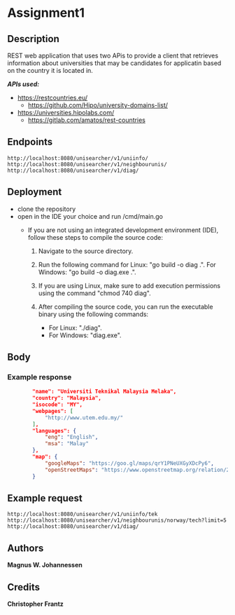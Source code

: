 # Assignment1

## Description
REST web application that uses two APis to provide a client that retrieves information about universities that may be candidates for applicatin based on the country it is located in.

***APIs used:***
- https://restcountries.eu/
  -    https://github.com/Hipo/university-domains-list/
- https://universities.hipolabs.com/
  -  https://gitlab.com/amatos/rest-countries

## Endpoints

```
http://localhost:8080/unisearcher/v1/uniinfo/
http://localhost:8080/unisearcher/v1/neighbourunis/
http://localhost:8080/unisearcher/v1/diag/
```

## Deployment
- clone the repository
- open in the IDE your choice and run /cmd/main.go
  - If you are not using an integrated development environment (IDE), follow these steps to compile the source code:

    1.  Navigate to the source directory.
    
    2. Run the following command for Linux: "go build -o diag .". For Windows: "go build -o diag.exe .".
    3. If you are using Linux, make sure to add execution permissions using the command "chmod 740 diag".
    
    4. After compiling the source code, you can run the executable binary using the following commands: 
       - For Linux: "./diag".
       - For Windows: "diag.exe".

## Body

### Example response

```` json
        "name": "Universiti Teknikal Malaysia Melaka",
        "country": "Malaysia",
        "isocode": "MY",
        "webpages": [
            "http://www.utem.edu.my/"
        ],
        "languages": {
            "eng": "English",
            "msa": "Malay"
        },
        "map": {
            "googleMaps": "https://goo.gl/maps/qrY1PNeUXGyXDcPy6",
            "openStreetMaps": "https://www.openstreetmap.org/relation/2108121"
        }
````

## Example request

```
http://localhost:8080/unisearcher/v1/uniinfo/tek
http://localhost:8080/unisearcher/v1/neighbourunis/norway/tech?limit=5
http://localhost:8080/unisearcher/v1/diag/
```

## Authors
**Magnus W. Johannessen**

## Credits
**Christopher Frantz**